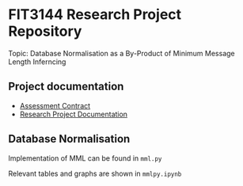 # FIT3144 Research Project Repository

Topic: Database Normalisation as a By-Product of Minimum Message Length Inferncing

## Project documentation

- [Assessment Contract](https://docs.google.com/document/d/19WB-aqYPSVZC_LMCR-GnrLcWFXibftqK5Oi4FKhsL5U/edit?usp=sharing)
- [Research Project Documentation](https://docs.google.com/document/d/1ObrosfCsYRNMG46MyFAUMFLxExtJln6NiqxPkUH9E2E/edit?usp=sharing)

## Database Normalisation

Implementation of MML can be found in `mml.py`

Relevant tables and graphs are shown in `mmlpy.ipynb`